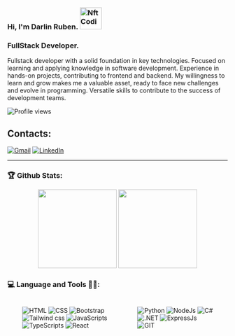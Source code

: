 ### Hi, I'm Darlin Ruben. <img src="https://media3.giphy.com/media/v1.Y2lkPTc5MGI3NjExdTU1cHptdXMxcGUxNnVhb2Fub2hmYmMwZW1uN2ZtMjl0NTgzbjEweSZlcD12MV9pbnRlcm5hbF9naWZfYnlfaWQmY3Q9Zw/bGgsc5mWoryfgKBx1u/giphy.gif" alt="Nft Coding GIF" width="50px" style="position:relavtive; bottom:15px; left:3px" >

### FullStack Developer. 


Fullstack developer with a solid foundation in key technologies. Focused on learning and applying knowledge in software development. Experience in hands-on projects, contributing to frontend and backend. My willingness to learn and grow makes me a valuable asset, ready to face new challenges and evolve in programming. Versatile skills to contribute to the success of development teams.

![Profile views](https://komarev.com/ghpvc/?username=Ruben890)

## Contacts:
[![Gmail](https://img.shields.io/badge/Gmail-D14836?style=for-the-badge&logo=gmail&logoColor=white)](mailto:runben67nina@gmail.com)
[![LinkedIn](https://img.shields.io/badge/-LinkedIn-%230077B5?style=for-the-badge&logo=linkedin&logoColor=white)](https://www.linkedin.com/in/darlin-nina-71b942190)

---

### 🏆 Github Stats:

<p align="center">
  <img height="180" src="https://github-readme-stats.vercel.app/api/top-langs/?username=Ruben890&theme=dracula"/>
  <img height="180" src="https://github-readme-stats.vercel.app/api?username=Ruben890&count_private=true&show_icons=true&theme=dracula&include_all_commits=true"/>
</p>

### 💻 Language and Tools 🧑‍💻:
<div style='display:flex; padding:18px; margin:1rem; align-items: center'>

<!-- FRONTEND -->
<div>
  <img src="https://img.shields.io/badge/HTML5-E34F26?style=for-the-badge&logo=html5&logoColor=white" title="HTML"/>
  <img src="https://img.shields.io/badge/CSS3-1572B6?style=for-the-badge&logo=css3&logoColor=white" title="CSS" />
  <img src="https://img.shields.io/badge/Bootstrap-563D7C?style=for-the-badge&logo=bootstrap&logoColor=white" title="Bootstrap" />
  <img src="https://img.shields.io/badge/Tailwind_CSS-38B2AC?style=for-the-badge&logo=tailwind-css&logoColor=white" title="Tailwind css"/>
  <img src="https://img.shields.io/badge/JavaScript-F7DF1E?style=for-the-badge&logo=javascript&logoColor=black" title="JavaScripts" />
  <img src="https://img.shields.io/badge/TypeScript-007ACC?style=for-the-badge&logo=typescript&logoColor=white" title="TypeScripts" />
  <img src="https://img.shields.io/badge/React-20232A?style=for-the-badge&logo=react&logoColor=61DAFB" title="React" />           
</div>
  
<!-- BACKEND -->
<div>
  <img src="https://img.shields.io/badge/Python-14354C?style=for-the-badge&logo=python&logoColor=white" title="Python" />
  <img src="https://img.shields.io/badge/Node.js-43853D?style=for-the-badge&logo=node.js&logoColor=white" title="NodeJs"/>
  <img src="https://img.shields.io/badge/C%23-239120?style=for-the-badge&logo=c-sharp&logoColor=white" title="C#"/>
  <img src="https://img.shields.io/badge/.NET-5C2D91?style=for-the-badge&logo=.net&logoColor=white" title=".NET"/>
  <img src="https://img.shields.io/badge/Express.js-404D59?style=for-the-badge" title="ExpressJs">
  <img src="https://img.shields.io/badge/GIT-E44C30?style=for-the-badge&logo=git&logoColor=white" title="GIT">
</div>

